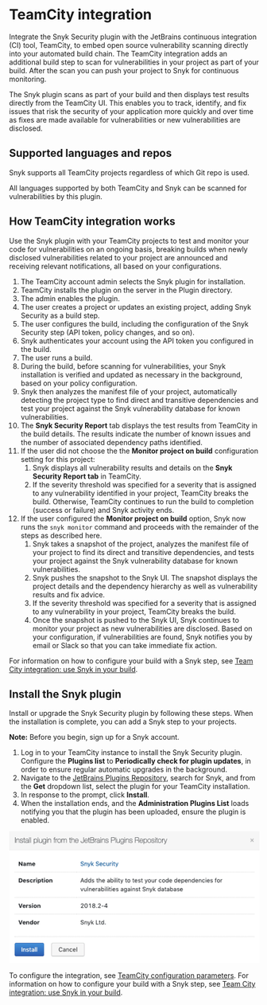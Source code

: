 # TeamCity integration

Integrate the Snyk Security plugin with the JetBrains continuous integration (CI) tool, TeamCity, to embed open source vulnerability scanning directly into your automated build chain. The TeamCity integration adds an additional build step to scan for vulnerabilities in your project as part of your build. After the scan you can push your project to Snyk for continuous monitoring.

The Snyk plugin scans as part of your build and then displays test results directly from the TeamCity UI. This enables you to track, identify, and fix issues that risk the security of your application more quickly and over time as fixes are made available for vulnerabilities or new vulnerabilities are disclosed.

## Supported languages and repos

Snyk supports all TeamCity projects regardless of which Git repo is used.

All languages supported by both TeamCity and Snyk can be scanned for vulnerabilities by this plugin.

## How TeamCity integration works

Use the Snyk plugin with your TeamCity projects to test and monitor your code for vulnerabilities on an ongoing basis, breaking builds when newly disclosed vulnerabilities related to your project are announced and receiving relevant notifications, all based on your configurations.

1. The TeamCity account admin selects the Snyk plugin for installation.
2. TeamCity installs the plugin on the server in the Plugin directory.
3. The admin enables the plugin.
4. The user creates a project or updates an existing project, adding Snyk Security as a build step.
5. The user configures the build, including the configuration of the Snyk Security step (API token, policy changes, and so on).
6. Snyk authenticates your account using the API token you configured in the build.
7. The user runs a build.
8. During the build, before scanning for vulnerabilities, your Snyk installation is verified and updated as necessary in the background, based on your policy configuration.
9. Snyk then analyzes the manifest file of your project, automatically detecting the project type to find direct and transitive dependencies and test your project against the Snyk vulnerability database for known vulnerabilities.
10. The **Snyk Security Report** tab displays the test results from TeamCity in the build details. The results indicate the number of known issues and the number of associated dependency paths identified.
11. If the user did not choose the the **Monitor project on build** configuration setting for this project:
    1. Snyk displays all vulnerability results and details on the **Snyk Security Report tab** in TeamCity.
    2. If the severity threshold was specified for a severity that is assigned to any vulnerability identified in your project, TeamCity breaks the build. Otherwise, TeamCity continues to run the build to completion (success or failure) and Snyk activity ends.
12. If the user configured the **Monitor project on build** option, Snyk now runs the `snyk monitor` command and proceeds with the remainder of the steps as described here.
    1. Snyk takes a snapshot of the project, analyzes the manifest file of your project to find its direct and transitive dependencies, and tests your project against the Snyk vulnerability database for known vulnerabilities.
    2. Snyk pushes the snapshot to the Snyk UI. The snapshot displays the project details and the dependency hierarchy as well as vulnerability results and fix advice.
    3. If the severity threshold was specified for a severity that is assigned to any vulnerability in your project, TeamCity breaks the build.
    4. Once the snapshot is pushed to the Snyk UI, Snyk continues to monitor your project as new vulnerabilities are disclosed. Based on your configuration, if vulnerabilities are found, Snyk notifies you by email or Slack so that you can take immediate fix action.

For information on how to configure your build with a Snyk step, see [Team City integration: use Snyk in your build](teamcity-integration-use-snyk-in-your-build/).

## Install the Snyk plugin

Install or upgrade the Snyk Security plugin by following these steps. When the installation is complete, you can add a Snyk step to your projects.

**Note:** Before you begin, sign up for a Snyk account.

1. Log in to your TeamCity instance to install the Snyk Security plugin. Configure the **Plugins list** to **Periodically check for plugin updates**, in order to ensure regular automatic upgrades in the background.
2. Navigate to the [JetBrains Plugins Repository](https://plugins.jetbrains.com/plugin/12227-snyk-security), search for Snyk, and from the **Get** dropdown list, select the plugin for your TeamCity installation.
3. In response to the prompt, click **Install**.
4. When the installation ends, and the **Administration Plugins List** loads notifying you that the plugin has been uploaded, ensure the plugin is enabled.

![Install plugin from the JetBrains Plugins Repository](../../../../.gitbook/assets/uuid-fe65f4bc-9578-016c-00dd-6ddb97d2ead7-en.png)

To configure the integration, see [TeamCity configuration parameters](teamcity-configuration-parameters.md). For information on how to configure your build with a Snyk step, see [Team City integration: use Snyk in your build](teamcity-integration-use-snyk-in-your-build/).
